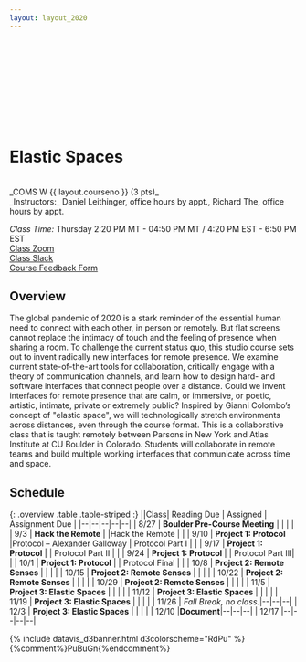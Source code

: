 ```yaml
---
layout: layout_2020
---
```


<svg id="d3banner"></svg>

# Elastic Spaces

<br>
_COMS W {{ layout.courseno }} (3 pts)_ <br>
_Instructors:_ Daniel Leithinger, office hours by appt., Richard The, office hours by appt. <br>

_Class Time:_ Thursday 2:20 PM MT -	04:50 PM MT / 4:20 PM EST - 6:50 PM EST <br>
[Class Zoom]() <br>
[Class Slack]() <br>
[Course Feedback Form]()

## Overview

The global pandemic of 2020 is a stark reminder of the essential human need to connect with each other, in person or remotely. But flat screens cannot replace the intimacy of touch and the feeling of presence when sharing a room. To challenge the current status quo, this studio course sets out to invent radically new interfaces for remote presence. We examine current state-of-the-art tools for collaboration, critically engage with a theory of communication channels, and learn how to design hard- and software interfaces that connect people over a distance. Could we invent interfaces for remote presence that are calm, or immersive, or poetic, artistic, intimate, private or extremely public? Inspired by Gianni Colombo’s concept of "elastic space", we will technologically stretch environments across distances, even through the course format. This is a collaborative class that is taught remotely between Parsons in New York and Atlas Institute at CU Boulder in Colorado. Students will collaborate in remote teams and build multiple working interfaces that communicate across time and space.

## Schedule

{: .overview .table .table-striped :}
||Class| Reading Due | Assigned | Assignment Due |
|--|--|--|--|--|
| 8/27 | **Boulder Pre-Course Meeting** | | | |
| 9/3 | **Hack the Remote** | |Hack the Remote | |
| 9/10 | **Project 1: Protocol** |Protocol – Alexander Galloway | Protocol Part I | |
| 9/17 | **Project 1: Protocol** | |  Protocol Part II | |
| 9/24 | **Project 1: Protocol** | | Protocol Part III| |
| 10/1 | **Project 1: Protocol** | |  Protocol Final | |
| 10/8 | **Project 2: Remote Senses** | | | |
| 10/15 | **Project 2: Remote Senses** | | | |
| 10/22 | **Project 2: Remote Senses** | | | |
| 10/29 | **Project 2: Remote Senses** | | | |
| 11/5 | **Project 3: Elastic Spaces** | | | |
| 11/12 | **Project 3: Elastic Spaces** | | | |
| 11/19 | **Project 3: Elastic Spaces** | | | |
| 11/26 | _Fall Break, no class._|--|--|--|
| 12/3 | **Project 3: Elastic Spaces** | | | |
| 12/10 |**Document**|--|--|--|
| 12/17 |--|--|--|--|


<!--
| 1/21 | **Introduction:** why visualize? schedule and expectations. <br>([slides](https://docs.google.com/presentation/d/1_ji4tnETuWSqdNlUvFIUaRYJ9kkgUHWZvPNX8BnZMzA/edit?usp=sharing))<br>([APPLY TO ENROLL by Friday](a0.html)) |  | [A2.1 Vis Design: divergence](a2.html) assigned| |
| 1/28 | **Designing**: form vs. function, generating ideas, iterating, and critique.<br>([slides](https://docs.google.com/presentation/d/1yHjRatAzQeSdUgCsC0u8wsr5iq5tIg9l-LlfbxX5zRg/edit?usp=sharing))<br>([quiz](https://forms.gle/A7haK8czcKVyTAzf9)) | • Visual Explanations, [Chp. 2 Excerpt](../files/readings/Tufte_VisualExplanations-Shuttle-Excerpt.pdf), by Tufte, E. 2007.<br>• [How to be creative](http://faculty.washington.edu/ajko/books/design-methods/how-to-be-creative.html) & [How to be critical](http://faculty.washington.edu/ajko/books/design-methods/how-to-be-critical.html), Amy Ko. 2017.<br>• Lateral Thinking, [Excerpts](../files/readings/debono_excerpts.pdf), Edward deBono, 1967.<br>• _Optional:_ [The Architecture of a Data Visualization](https://medium.com/accurat-studio/the-architecture-of-a-data-visualization-470b807799b4), Accurat Studio. |[A2.2 Vis Design: revisions](a2.html) assigned| |
-->



{% include datavis_d3banner.html d3colorscheme="RdPu" %}{%comment%}PuBuGn{%endcomment%}

